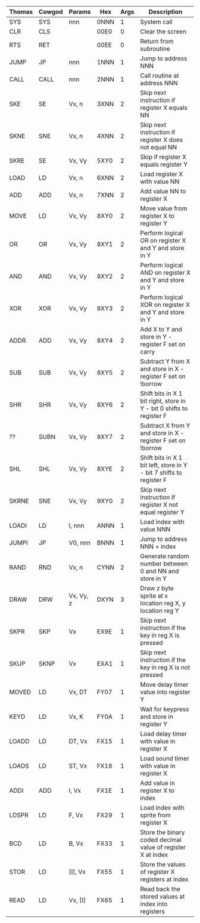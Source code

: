 | Thomas | Cowgod | Params    | Hex  | Args | Description                                                          |
| ------ | ------ | --------- | ---- | ---- | -------------------------------------------------------------------- |
| SYS    | SYS    | nnn       | 0NNN | 1    | System call                                                          |
| CLR    | CLS    |           | 00E0 | 0    | Clear the screen                                                     |
| RTS    | RET    |           | 00EE | 0    | Return from subroutine                                               |
| JUMP   | JP     | nnn       | 1NNN | 1    | Jump to address NNN                                                  |
| CALL   | CALL   | nnn       | 2NNN | 1    | Call routine at address NNN                                          |
| SKE    | SE     | Vx, n     | 3XNN | 2    | Skip next instruction if register X equals NN                        |
| SKNE   | SNE    | Vx, n     | 4XNN | 2    | Skip next instruction if register X does not equal NN                |
| SKRE   | SE     | Vx, Vy    | 5XY0 | 2    | Skip if register X equals register Y                                 |
| LOAD   | LD     | Vx, n     | 6XNN | 2    | Load register X with value NN                                        |
| ADD    | ADD    | Vx, n     | 7XNN | 2    | Add value NN to register X                                           |
| MOVE   | LD     | Vx, Vy    | 8XY0 | 2    | Move value from register X to register Y                             |
| OR     | OR     | Vx, Vy    | 8XY1 | 2    | Perform logical OR on register X and Y and store in Y                |
| AND    | AND    | Vx, Vy    | 8XY2 | 2    | Perform logical AND on register X and Y and store in Y               |
| XOR    | XOR    | Vx, Vy    | 8XY3 | 2    | Perform logical XOR on register X and Y and store in Y               |
| ADDR   | ADD    | Vx, Vy    | 8XY4 | 2    | Add X to Y and store in Y - register F set on carry                  |
| SUB    | SUB    | Vx, Vy    | 8XY5 | 2    | Subtract Y from X and store in X - register F set on !borrow         |
| SHR    | SHR    | Vx, Vy    | 8XY6 | 2    | Shift bits in X 1 bit right, store in Y - bit 0 shifts to register F |
| ??     | SUBN   | Vx, Vy    | 8XY7 | 2    | Subtract X from Y and store in X - register F set on !borrow         |
| SHL    | SHL    | Vx, Vy    | 8XYE | 2    | Shift bits in X 1 bit left, store in Y - bit 7 shifts to register F  |
| SKRNE  | SNE    | Vx, Vy    | 9XY0 | 2    | Skip next instruction if register X not equal register Y             |
| LOADI  | LD     | I, nnn    | ANNN | 1    | Load index with value NNN                                            |
| JUMPI  | JP     | V0, nnn   | BNNN | 1    | Jump to address NNN + index                                          |
| RAND   | RND    | Vx, n     | CYNN | 2    | Generate random number between 0 and NN and store in Y               |
| DRAW   | DRW    | Vx, Vy, z | DXYN | 3    | Draw z byte sprite at x location reg X, y location reg Y             |
| SKPR   | SKP    | Vx        | EX9E | 1    | Skip next instruction if the key in reg X is pressed                 |
| SKUP   | SKNP   | Vx        | EXA1 | 1    | Skip next instruction if the key in reg X is not pressed             |
| MOVED  | LD     | Vx, DT    | FY07 | 1    | Move delay timer value into register Y                               |
| KEYD   | LD     | Vx, K     | FY0A | 1    | Wait for keypress and store in register Y                            |
| LOADD  | LD     | DT, Vx    | FX15 | 1    | Load delay timer with value in register X                            |
| LOADS  | LD     | ST, Vx    | FX18 | 1    | Load sound timer with value in register X                            |
| ADDI   | ADD    | I, Vx     | FX1E | 1    | Add value in register X to index                                     |
| LDSPR  | LD     | F, Vx     | FX29 | 1    | Load index with sprite from register X                               |
| BCD    | LD     | B, Vx     | FX33 | 1    | Store the binary coded decimal value of register X at index          |
| STOR   | LD     | [I], Vx   | FX55 | 1    | Store the values of register X registers at index                    |
| READ   | LD     | Vx, [I]   | FX65 | 1    | Read back the stored values at index into registers                  |
